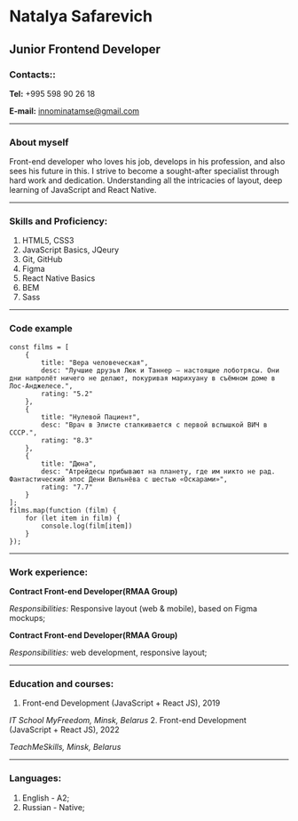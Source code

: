# Natalya Safarevich

## Junior Frontend Developer

### Contacts::

**Tel:** +995 598 90 26 18

**E-mail:** innominatamse@gmail.com

---

### About myself

Front-end developer who loves his job, develops in his profession, and also sees his future in this. I strive to become a sought-after specialist through hard work and dedication. Understanding all the intricacies of layout, deep learning of JavaScript and React Native.

---

### Skills and Proficiency:

1. HTML5, CSS3
2. JavaScript Basics, JQeury
3. Git, GitHub
4. Figma
5. React Native Basics
6. BEM
7. Sass

---

### Code example

```
const films = [
    {
        title: "Вера человеческая",
        desc: "Лучшие друзья Люк и Таннер – настоящие лоботрясы. Они дни напролёт ничего не делают, покуривая марихуану в съёмном доме в Лос-Анджелесе.",
        rating: "5.2"
    },
    {
        title: "Нулевой Пациент",
        desc: "Врач в Элисте сталкивается с первой вспышкой ВИЧ в СССР.",
        rating: "8.3"
    },
    {
        title: "Дюна",
        desc: "Атрейдесы прибывают на планету, где им никто не рад. Фантастический эпос Дени Вильнёва с шестью «Оскарами»",
        rating: "7.7"
    }
];
films.map(function (film) {
    for (let item in film) {
        console.log(film[item])
    }
});

```

---

### Work experience:

**Contract Front-end Developer(RMAA Group)**

_Responsibilities:_
Responsive layout (web & mobile), based on Figma mockups;

**Contract Front-end Developer(RMAA Group)**

_Responsibilities:_
web development, responsive layout;

---

### Education and courses:

1. Front-end Development (JavaScript + React JS), 2019

_IT School MyFreedom, Minsk, Belarus_
2. Front-end Development (JavaScript + React JS), 2022

_TeachMeSkills, Minsk, Belarus_

---

### Languages:

1. English - A2;
2. Russian - Native;
